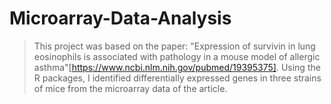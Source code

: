 # Microarray-Data-Analysis
> This project was based on the paper: "Expression of survivin in lung eosinophils is associated with pathology in a mouse model of allergic asthma"[https://www.ncbi.nlm.nih.gov/pubmed/19395375]. Using the R packages, I identified differentially expressed genes in three strains of mice from the microarray data of the article. 
